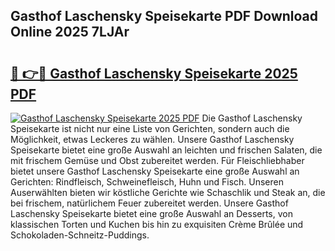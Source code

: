 ## Gasthof Laschensky Speisekarte PDF Download Online 2025 7LJAr

# <h2><a href="http://gc9cjk2.nevu.top/?p=Gasthof+Laschensky+Speisekarte">🔗 👉🔴 Gasthof Laschensky Speisekarte 2025 PDF</a></h2>

[![Gasthof Laschensky Speisekarte 2025 PDF](https://i.imgur.com/dBaPXMq.png)](http://gc9cjk2.nevu.top/?p=Gasthof+Laschensky+Speisekarte)
Die Gasthof Laschensky Speisekarte ist nicht nur eine Liste von Gerichten, sondern auch die Möglichkeit, etwas Leckeres zu wählen. Unsere Gasthof Laschensky Speisekarte bietet eine große Auswahl an leichten und frischen Salaten, die mit frischem Gemüse und Obst zubereitet werden. Für Fleischliebhaber bietet unsere Gasthof Laschensky Speisekarte eine große Auswahl an Gerichten: Rindfleisch, Schweinefleisch, Huhn und Fisch. Unseren Auserwählten bieten wir köstliche Gerichte wie Schaschlik und Steak an, die bei frischem, natürlichem Feuer zubereitet werden. Unsere Gasthof Laschensky Speisekarte bietet eine große Auswahl an Desserts, von klassischen Torten und Kuchen bis hin zu exquisiten Crème Brûlée und Schokoladen-Schneitz-Puddings.
